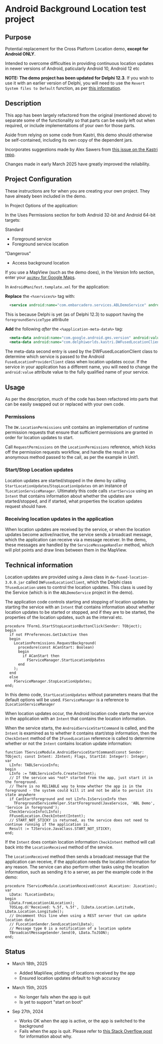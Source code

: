 # Android Background Location test project

## Purpose

Potential replacement for the Cross Platform Location demo, **except for Android ONLY**.

Intended to overcome difficulties in providing continuous location updates in newer versions of Android, paticularly Android 10, Android 12 etc

**NOTE: The demo project has been updated for Delphi 12.3**. If you wish to use it with an earlier version of Delphi, you will need to use the `Revert System files to Default` function, as per [this information](https://github.com/DelphiWorlds/HowTo/tree/main/Solutions/AndroidLibraries).

## Description

This app has been largely refactored from the original (mentioned above) to separate some of the functionality so that parts can be easily left out when required, or include implementations of your own for those parts.

Aside from relying on some code from Kastri, this demo should otherwise be self-contained, including its own copy of the dependent jars.

Incorporates suggestions made by Alex Sawers from [this issue on the Kastri repo](https://github.com/DelphiWorlds/Kastri/issues/248).

Changes made in early March 2025 have greatly improved the reliability.

## Project Configuration

These instructions are for when you are creating your own project. They have already been included in the demo.

In Project Options of the application:

In the Uses Permissions section for both Android 32-bit and Android 64-bit targets:

Standard
* Foreground service
* Foreground service location

"Dangerous"
* Access background location

If you use a MapView (such as the demo does), in the Version Info section, enter your [`apiKey` for Google Maps](https://developers.google.com/maps/documentation/android-sdk/get-api-key).

In `AndroidManifest.template.xml` for the application:

**Replace** the `<%services%>` tag with:

```xml
  <service android:name="com.embarcadero.services.ABLDemoService" android:exported="false" android:foregroundServiceType="location" />
```

This is because Delphi is yet (as of Delphi 12.3) to support having the `foregroundServiceType` attribute

**Add** the following _after_ the `<%application-meta-data%>` tag:

```xml
  <meta-data android:name="com.google.android.gms.version" android:value="12451000" />
  <meta-data android:name="com.delphiworlds.kastri.DWFusedLocationClient.KEY_SERVICE_CLASS_NAME" android:value="com.embarcadero.services.ABLDemoService" />
```

The meta-data second entry is used by the DWFusedLocationClient class to determine which service is passed to the Android `FusedLocationProviderClient` class when location updates occur. If the service in your application has a different name, you will need to change the `android:value` attribute value to the fully qualified name of your service. 

## Usage

As per the description, much of the code has been refactored into parts that can be easily swapped out or replaced with your own code. 

### Permissions

The `DW.LocationPermissions` unit contains an implementation of runtime permission requests that ensure that sufficient permissions are granted in order for location updates to start.

Call `RequestPermissions` on the `LocationPermissions` reference, which kicks off the permission requests workflow, and handle the result in an anonymous method passed to the call, as per the example in Unit1.

### Start/Stop Location updates

Location updates are started/stopped in the demo by calling `StartLocationUpdates`/`StopLocationUpdates` on an instance of `TLocationServiceManager`. Ultimately this code calls `startService` using an `Intent` that contains information about whether the updates are started/stopped, and if started, what properties the location updates request should have.

### Receiving location updates in the application

When location updates are received by the service, or when the location updates become active/inactive, the service sends a broadcast message, which the application can receive via a message receiver. In the demo, these messages are handled by the `ServiceMessageHandler` method, which will plot points and draw lines between them in the MapView.

## Technical information

Location updates are provided using a Java class in `dw-fused-location-3.0.0.jar` called `DWFusedLocationClient`, which the Delphi class `TFusedLocation` uses to control the location updates. This class is used by the Service (which is in the `ABLDemoService` project in the demo).

The application code controls starting and stopping of location updates by starting the service with an `Intent` that contains information about whether location updates to be started or stopped, and if they are to be started, the properties of the location updates, such as the interval etc.

```delphi
procedure TForm1.StartStopLocationButtonClick(Sender: TObject);
begin
  if not FPreferences.GetIsActive then
  begin
    LocationPermissions.RequestBackground(
      procedure(const ACanStart: Boolean)
      begin
        if ACanStart then
          FServiceManager.StartLocationUpdates
      end
    );
  end
  else
    FServiceManager.StopLocationUpdates;
end;
```

In this demo code, `StartLocationUpdates` without parameters means that the default options will be used. `FServiceManager` is a reference to `ILocationServiceManager`

When location updates occur, the Android location code starts the service in the application with an `Intent` that contains the location information.

When the service starts, the `AndroidServiceStartCommand` is called, and the `Intent` is examined as to whether it contains start/stop information, then the `CheckIntent` method of the `IFusedLocation` reference is called to determine whether or not the `Intent` contains location update information:

```delphi
function TServiceModule.AndroidServiceStartCommand(const Sender: TObject; const Intent: JIntent; Flags, StartId: Integer): Integer;
var
  LInfo: TABLServiceInfo;
begin
  LInfo := TABLServiceInfo.Create(Intent);
  // If the service was *not* started from the app, just start it in the foreground.
  // There is no RELIABLE way to know whether the app is in the foreground - the system could kill it and not be able to persist its state anywhere
  if CanStartForeground and not LInfo.IsServiceInfo then
    TForegroundServiceHelper.StartForeground(JavaService, 'ABL Demo', 'Service in foreground');
  CheckServiceInfo(LInfo);
  FFusedLocation.CheckIntent(Intent);
  // START_NOT_STICKY is returned, as the service does not need to continue running if the application is.
  Result := TJService.JavaClass.START_NOT_STICKY;
end;
```

If the `Intent` does contain location information `CheckIntent` method will call back into the `LocationReceived` method of the service.

The `LocationReceived` method then sends a broadcast message that the application can receive, if the application needs the location information for any reason. The service can also perform other tasks using the location information, such as sending it to a server, as per the example code in the demo:

```delphi
procedure TServiceModule.LocationReceived(const ALocation: JLocation);
var
  LData: TLocationData;
begin
  LData.FromLocation(ALocation);
  TOSLog.d('Received: %.5f, %.5f', [LData.Location.Latitude, LData.Location.Longitude]);
  // Uncomment this line when using a REST server that can update location data
  // FLocationSender.SendLocation(LData);
  // Message type 0 is a notification of a location update
  TBroadcastMessageSender.Send(0, LData.ToJSON);
end;
```

## Status

* March 18th, 2025

  - Added MapView, plotting of locations received by the app
  - Ensured location updates default to high accuracy

* March 15th, 2025

  - No longer fails when the app is quit
  - Is yet to support "start on boot"

* Sep 27th, 2024
  
  - Works OK when the app is active, or the app is switched to the background
  - Fails when the app is quit. Please refer to [this Stack Overflow post](https://stackoverflow.com/questions/70044393/fatal-android-12-exception-startforegroundservice-not-allowed-due-to-mallows) for information about why.

